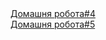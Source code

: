<html>
	<head>
		<meta charset="UTF-8">
	</head>
	<body>
	<a href="index4.html">Домашня робота#4</a><br>
        <a href="Index6.html">Домашня робота#5</a><br>
